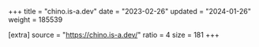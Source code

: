 +++
title = "chino.is-a.dev"
date = "2023-02-26"
updated = "2024-01-26"
weight = 185539

[extra]
source = "https://chino.is-a.dev/"
ratio = 4
size = 181
+++
